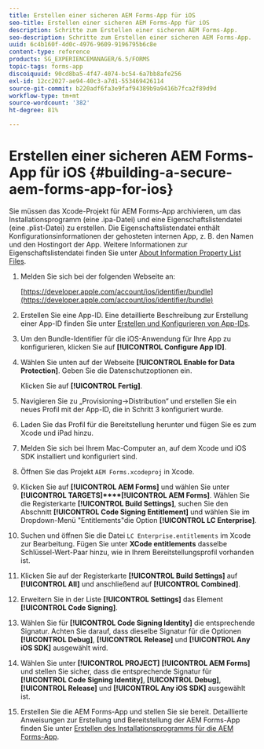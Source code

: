 ```yaml
---
title: Erstellen einer sicheren AEM Forms-App für iOS
seo-title: Erstellen einer sicheren AEM Forms-App für iOS
description: Schritte zum Erstellen einer sicheren AEM Forms-App.
seo-description: Schritte zum Erstellen einer sicheren AEM Forms-App.
uuid: 6c4b160f-4d0c-4976-9609-9196795b6c8e
content-type: reference
products: SG_EXPERIENCEMANAGER/6.5/FORMS
topic-tags: forms-app
discoiquuid: 90cd8ba5-4f47-4074-bc54-6a7bb8afe256
exl-id: 12cc2027-ae94-40c3-a7d1-553469426114
source-git-commit: b220adf6fa3e9faf94389b9a9416b7fca2f89d9d
workflow-type: tm+mt
source-wordcount: '382'
ht-degree: 81%

---
```


# Erstellen einer sicheren AEM Forms-App für iOS {#building-a-secure-aem-forms-app-for-ios}

Sie müssen das Xcode-Projekt für AEM Forms-App archivieren, um das Installationsprogramm (eine .ipa-Datei) und eine Eigenschaftslistendatei (eine .plist-Datei) zu erstellen. Die Eigenschaftslistendatei enthält Konfigurationsinformationen der gehosteten internen App, z. B. den Namen und den Hostingort der App. Weitere Informationen zur Eigenschaftslistendatei finden Sie unter [About Information Property List Files](https://developer.apple.com/library/ios/#documentation/general/Reference/InfoPlistKeyReference/Articles/AboutInformationPropertyListFiles.html).

1. Melden Sie sich bei der folgenden Webseite an:

   [https://developer.apple.com/account/ios/identifier/bundle](https://developer.apple.com/account/ios/identifier/bundle)

1. Erstellen Sie eine App-ID. Eine detaillierte Beschreibung zur Erstellung einer App-ID finden Sie unter [Erstellen und Konfigurieren von App-IDs](https://developer.apple.com/library/ios/documentation/IDEs/Conceptual/AppDistributionGuide/MaintainingProfiles/MaintainingProfiles.html).
1. Um den Bundle-Identifier für die iOS-Anwendung für Ihre App zu konfigurieren, klicken Sie auf **[!UICONTROL Configure App ID]**.
1. Wählen Sie unten auf der Webseite **[!UICONTROL Enable for Data Protection]**. Geben Sie die Datenschutzoptionen ein.

   Klicken Sie auf **[!UICONTROL Fertig]**.

1. Navigieren Sie zu „Provisioning->Distribution“ und erstellen Sie ein neues Profil mit der App-ID, die in Schritt 3 konfiguriert wurde.
1. Laden Sie das Profil für die Bereitstellung herunter und fügen Sie es zum Xcode und iPad hinzu.
1. Melden Sie sich bei Ihrem Mac-Computer an, auf dem Xcode und iOS SDK installiert und konfiguriert sind.
1. Öffnen Sie das Projekt `AEM Forms.xcodeproj` in Xcode.
1. Klicken Sie auf **[!UICONTROL AEM Forms]** und wählen Sie unter **[!UICONTROL TARGETS]****[!UICONTROL AEM Forms]**. Wählen Sie die Registerkarte **[!UICONTROL Build Settings]**, suchen Sie den Abschnitt **[!UICONTROL Code Signing Entitlement]** und wählen Sie im Dropdown-Menü &quot;Entitlements&quot;die Option **[!UICONTROL LC Enterprise]**.
1. Suchen und öffnen Sie die Datei `LC Enterprise.entitlements` im Xcode zur Bearbeitung. Fügen Sie unter **XCode entitlements** dasselbe Schlüssel-Wert-Paar hinzu, wie in Ihrem Bereitstellungsprofil vorhanden ist.
1. Klicken Sie auf der Registerkarte **[!UICONTROL Build Settings]** auf **[!UICONTROL All]** und anschließend auf **[!UICONTROL Combined]**.
1. Erweitern Sie in der Liste **[!UICONTROL Settings]** das Element **[!UICONTROL Code Signing]**.
1. Wählen Sie für **[!UICONTROL Code Signing Identity]** die entsprechende Signatur. Achten Sie darauf, dass dieselbe Signatur für die Optionen **[!UICONTROL Debug]**, **[!UICONTROL Release]** und **[!UICONTROL Any iOS SDK]** ausgewählt wird.
1. Wählen Sie unter **[!UICONTROL PROJECT]** **[!UICONTROL AEM Forms]** und stellen Sie sicher, dass die entsprechende Signatur für **[!UICONTROL Code Signing Identity]**, **[!UICONTROL Debug]**, **[!UICONTROL Release]** und **[!UICONTROL Any iOS SDK]** ausgewählt ist.
1. Erstellen Sie die AEM Forms-App und stellen Sie sie bereit. Detaillierte Anweisungen zur Erstellung und Bereitstellung der AEM Forms-App finden Sie unter [Erstellen des Installationsprogramms für die AEM Forms-App](setup-xcode-project-build-installer.md#build-the-installer-for-the-mobile-workspace-app).
